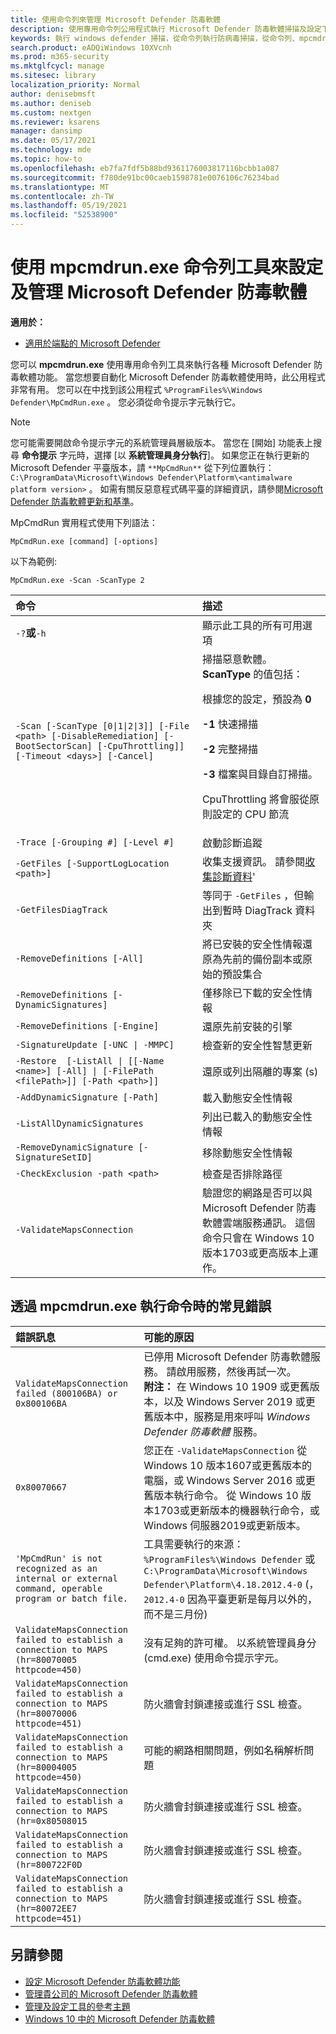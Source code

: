 ```yaml
---
title: 使用命令列來管理 Microsoft Defender 防毒軟體
description: 使用專用命令列公用程式執行 Microsoft Defender 防毒軟體掃描及設定下一代保護。
keywords: 執行 windows defender 掃描，從命令列執行防病毒掃描，從命令列、mpcmdrun、defender 執行 windows defender 掃描
search.product: eADQiWindows 10XVcnh
ms.prod: m365-security
ms.mktglfcycl: manage
ms.sitesec: library
localization_priority: Normal
author: denisebmsft
ms.author: deniseb
ms.custom: nextgen
ms.reviewer: ksarens
manager: dansimp
ms.date: 05/17/2021
ms.technology: mde
ms.topic: how-to
ms.openlocfilehash: eb7fa7fdf5b88bd9361176003817116bcbb1a087
ms.sourcegitcommit: f780de91bc00caeb1598781e0076106c76234bad
ms.translationtype: MT
ms.contentlocale: zh-TW
ms.lasthandoff: 05/19/2021
ms.locfileid: "52538900"
---
```

# <a name="configure-and-manage-microsoft-defender-antivirus-with-the-mpcmdrunexe-command-line-tool"></a>使用 mpcmdrun.exe 命令列工具來設定及管理 Microsoft Defender 防毒軟體

**適用於：**

- [適用於端點的 Microsoft Defender](/microsoft-365/security/defender-endpoint/)

您可以 **mpcmdrun.exe** 使用專用命令列工具來執行各種 Microsoft Defender 防毒軟體功能。 當您想要自動化 Microsoft Defender 防毒軟體使用時，此公用程式非常有用。 您可以在中找到該公用程式 `%ProgramFiles%\Windows Defender\MpCmdRun.exe` 。 您必須從命令提示字元執行它。

> [!NOTE]
> 您可能需要開啟命令提示字元的系統管理員層級版本。 當您在 [開始] 功能表上搜尋 **命令提示** 字元時，選擇 [以 **系統管理員身分執行**]。
> 如果您正在執行更新的 Microsoft Defender 平臺版本，請 `**MpCmdRun**` 從下列位置執行： `C:\ProgramData\Microsoft\Windows Defender\Platform\<antimalware platform version>` 。
> 如需有關反惡意程式碼平臺的詳細資訊，請參閱[Microsoft Defender 防毒軟體更新和基準](manage-updates-baselines-microsoft-defender-antivirus.md)。

MpCmdRun 實用程式使用下列語法：

```console
MpCmdRun.exe [command] [-options]
```

以下為範例:

```console
MpCmdRun.exe -Scan -ScanType 2
``` 

| 命令  | 描述   |
|:----|:----|
| `-?`**或**`-h`   | 顯示此工具的所有可用選項 |
| `-Scan [-ScanType [0\|1\|2\|3]] [-File <path> [-DisableRemediation] [-BootSectorScan] [-CpuThrottling]] [-Timeout <days>] [-Cancel]` | 掃描惡意軟體。 **ScanType** 的值包括：<p>根據您的設定，預設為 **0**<p>**-1** 快速掃描<p>**-2** 完整掃描<p>**-3** 檔案與目錄自訂掃描。<p>CpuThrottling 將會服從原則設定的 CPU 節流 |
| `-Trace [-Grouping #] [-Level #]` | 啟動診斷追蹤 |
| `-GetFiles [-SupportLogLocation <path>]` | 收集支援資訊。 請參閱[收集診斷資料](collect-diagnostic-data.md)'  |
| `-GetFilesDiagTrack`  | 等同于 `-GetFiles` ，但輸出到暫時 DiagTrack 資料夾 |
| `-RemoveDefinitions [-All]` | 將已安裝的安全性情報還原為先前的備份副本或原始的預設集合 |
| `-RemoveDefinitions [-DynamicSignatures]` | 僅移除已下載的安全性情報 |
| `-RemoveDefinitions [-Engine]` | 還原先前安裝的引擎 |
| `-SignatureUpdate [-UNC \| -MMPC]` | 檢查新的安全性智慧更新 |
| `-Restore  [-ListAll \| [[-Name <name>] [-All] \| [-FilePath <filePath>]] [-Path <path>]]` | 還原或列出隔離的專案 (s)  |
| `-AddDynamicSignature [-Path]` | 載入動態安全性情報 |
| `-ListAllDynamicSignatures` | 列出已載入的動態安全性情報 |
| `-RemoveDynamicSignature [-SignatureSetID]` | 移除動態安全性情報 |
| `-CheckExclusion -path <path>` | 檢查是否排除路徑 |
| `-ValidateMapsConnection` | 驗證您的網路是否可以與 Microsoft Defender 防毒軟體雲端服務通訊。 這個命令只會在 Windows 10 版本1703或更高版本上運作。|


## <a name="common-errors-in-running-commands-via-mpcmdrunexe"></a>透過 mpcmdrun.exe 執行命令時的常見錯誤 

|錯誤訊息 | 可能的原因
|:----|:----|
| `ValidateMapsConnection failed (800106BA) or 0x800106BA` | 已停用 Microsoft Defender 防毒軟體服務。 請啟用服務，然後再試一次。 <br>   **附注：** 在 Windows 10 1909 或更舊版本，以及 Windows Server 2019 或更舊版本中，服務是用來呼叫 *Windows Defender 防毒軟體* 服務。|
| `0x80070667` | 您正在 `-ValidateMapsConnection` 從 Windows 10 版本1607或更舊版本的電腦，或 Windows Server 2016 或更舊版本執行命令。 從 Windows 10 版本1703或更新版本的機器執行命令，或 Windows 伺服器2019或更新版本。|
| `'MpCmdRun' is not recognized as an internal or external command, operable program or batch file.` | 工具需要執行的來源： `%ProgramFiles%\Windows Defender` 或 `C:\ProgramData\Microsoft\Windows Defender\Platform\4.18.2012.4-0` (， `2012.4-0` 因為平臺更新是每月以外的，而不是三月份) |
| `ValidateMapsConnection failed to establish a connection to MAPS (hr=80070005 httpcode=450)` | 沒有足夠的許可權。 以系統管理員身分 (cmd.exe) 使用命令提示字元。|
| `ValidateMapsConnection failed to establish a connection to MAPS (hr=80070006 httpcode=451)` | 防火牆會封鎖連接或進行 SSL 檢查。 |
| `ValidateMapsConnection failed to establish a connection to MAPS (hr=80004005 httpcode=450)` | 可能的網路相關問題，例如名稱解析問題|
| `ValidateMapsConnection failed to establish a connection to MAPS (hr=0x80508015` | 防火牆會封鎖連接或進行 SSL 檢查。 |
| `ValidateMapsConnection failed to establish a connection to MAPS (hr=800722F0D` | 防火牆會封鎖連接或進行 SSL 檢查。 |
| `ValidateMapsConnection failed to establish a connection to MAPS (hr=80072EE7 httpcode=451)` | 防火牆會封鎖連接或進行 SSL 檢查。 |

## <a name="see-also"></a>另請參閱

- [設定 Microsoft Defender 防毒軟體功能](configure-microsoft-defender-antivirus-features.md)
- [管理貴公司的 Microsoft Defender 防毒軟體](configuration-management-reference-microsoft-defender-antivirus.md)
- [管理及設定工具的參考主題](configuration-management-reference-microsoft-defender-antivirus.md)
- [Windows 10 中的 Microsoft Defender 防毒軟體](microsoft-defender-antivirus-in-windows-10.md)
